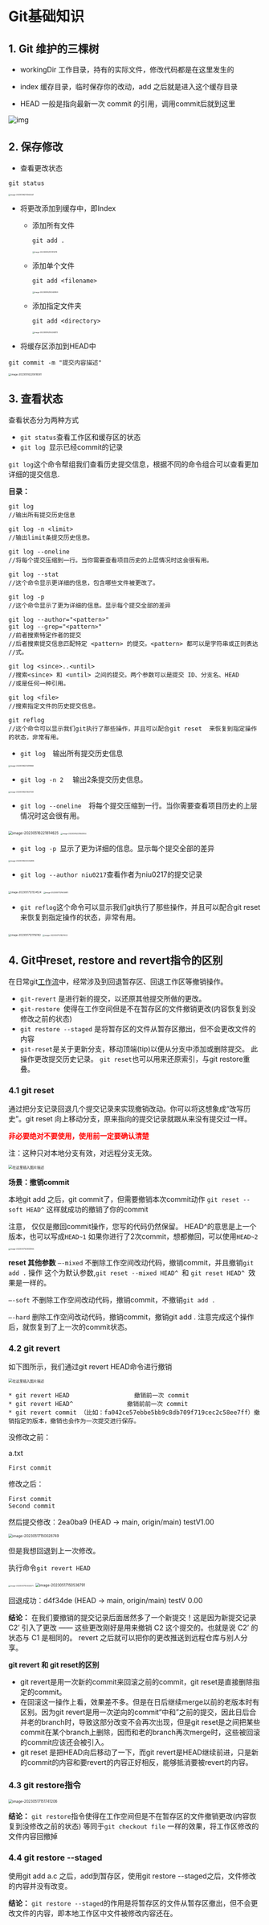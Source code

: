 # Git基础知识

## 1. Git 维护的三棵树

+ workingDir 工作目录，持有的实际文件，修改代码都是在这里发生的

+ index 缓存目录，临时保存你的改动，add 之后就是进入这个缓存目录

+ HEAD 一般是指向最新一次 commit 的引用，调用commit后就到这里

![img](Git基础知识.assets/794) 

## 2. 保存修改

+ 查看更改状态

```shell
git status
```

<img src="Git基础知识.assets/image-20230516213344441-4244031.png" alt="image-20230516213344441" style="zoom:25%;" /> 

+ 将更改添加到缓存中，即Index

  + 添加所有文件

    ```shell
    git add .
    ```

    <img src="Git基础知识.assets/image-20230516213741079-4244263.png" alt="image-20230516213741079" style="zoom:25%;" /> 

  + 添加单个文件

    ```shell
    git add <filename>
    ```

    <img src="Git基础知识.assets/image-20230516214040959-4244442.png" alt="image-20230516214040959" style="zoom:25%;" /> 

  + 添加指定文件夹

    ```shell
    git add <directory>
    ```

    <img src="Git基础知识.assets/image-20230516214434873-4244676.png" alt="image-20230516214434873" style="zoom:25%;" /> 

+ 将缓存区添加到HEAD中

```shell
git commit -m "提交内容描述"
```

<img src="Git基础知识.assets/image-20230516220618381-4245980.png" alt="image-20230516220618381" style="zoom:33%;" /> 



## 3. 查看状态

查看状态分为两种方式

- `git status`查看工作区和缓存区的状态
- `git log `显示已经commit的记录

`git log`这个命令帮组我们查看历史提交信息，根据不同的命令组合可以查看更加详细的提交信息.

**目录：**

```shell
git log  
//输出所有提交历史信息  

git log -n <limit>  
//输出limit条提交历史信息。  

git log --oneline  
//将每个提交压缩到一行。当你需要查看项目历史的上层情况时这会很有用。  

git log --stat  
//这个命令显示更详细的信息，包含哪些文件被更改了。  

git log -p  
//这个命令显示了更为详细的信息。显示每个提交全部的差异  

git log --author="<pattern>"  
git log --grep="<pattern>"  
//前者搜索特定作者的提交  
//后者搜索提交信息匹配特定 <pattern> 的提交。<pattern> 都可以是字符串或正则表达  
//式。  

git log <since>..<until>  
//搜索<since> 和 <until> 之间的提交。两个参数可以是提交 ID、分支名、HEAD   
//或是任何一种引用。  

git log <file>  
//搜索指定文件的历史提交信息。 

git reflog
//这个命令可以显示我们git执行了那些操作，并且可以配合git reset  来恢复到指定操作的状态，非常有用。
```

+ `git log  `输出所有提交历史信息

<img src="Git基础知识.assets/image-20230516221418966-4246464.png" alt="image-20230516221418966" style="zoom:25%;" /> 

+ `git log -n 2  ` 输出2条提交历史信息。  

<img src="Git基础知识.assets/image-20230516221627329-4246588.png" alt="image-20230516221627329" style="zoom:25%;" /> 

+ `git log --oneline  `将每个提交压缩到一行。当你需要查看项目历史的上层情况时这会很有用。 

<img src="Git基础知识.assets/image-20230516221814625-4246696.png" alt="image-20230516221814625" style="zoom:50%;" /> 

<img src="Git基础知识.assets/image-20230516221844954-4246726.png" alt="image-20230516221844954" style="zoom:25%;" /> 

+ `git log -p `显示了更为详细的信息。显示每个提交全部的差异

<img src="Git基础知识.assets/image-20230516223254995-4247576.png" alt="image-20230516223254995" style="zoom:25%;" /> 

+ `git log --author niu0217`查看作者为niu0217的提交记录

<img src="Git基础知识.assets/image-20230517121534524-4296936.png" alt="image-20230517121534524" style="zoom:33%;" /> 

<img src="Git基础知识.assets/image-20230517121605981-4296967.png" alt="image-20230517121605981" style="zoom:25%;" /> 

+ `git reflog`这个命令可以显示我们git执行了那些操作，并且可以配合git reset  来恢复到指定操作的状态，非常有用。

<img src="Git基础知识.assets/image-20230517121756182-4297077.png" alt="image-20230517121756182" style="zoom:33%;" /> 

<img src="Git基础知识.assets/image-20230517121827902-4297109.png" alt="image-20230517121827902" style="zoom:25%;" /> 



## 4. Git中reset, restore and revert指令的区别

在日常git[工作流](https://so.csdn.net/so/search?q=工作流&spm=1001.2101.3001.7020)中，经常涉及到回退暂存区、回退工作区等撤销操作。

+ `git-revert` 是进行新的提交，以还原其他提交所做的更改。
+ `git-restore `使得在工作空间但是不在暂存区的文件撤销更改(内容恢复到没修改之前的状态)
+ `git restore --staged` 是将暂存区的文件从暂存区撤出，但不会更改文件的内容
+ `git-reset`是关于更新分支，移动顶端(tip)以便从分支中添加或删除提交。 此操作更改提交历史记录。
  `git reset`也可以用来还原索引，与git restore重叠。

### 4.1 git reset

通过把分支记录回退几个提交记录来实现撤销改动。你可以将这想象成“改写历史”。git reset 向上移动分支，原来指向的提交记录就跟从来没有提交过一样。

<font color=red>**非必要绝对不要使用，使用前一定要确认清楚**</font>

注：这种只对本地分支有效，对远程分支无效。

<img src="Git基础知识.assets/watermark,type_ZmFuZ3poZW5naGVpdGk,shadow_10,text_aHR0cHM6Ly9ibG9nLmNzZG4ubmV0L20wXzUxOTcxNDUy,size_16,color_FFFFFF,t_70.png" alt="在这里插入图片描述" style="zoom: 50%;" /> 

**场景：撤销commit**

本地git add 之后，git commit了，但需要撤销本次commit动作
`git reset --soft HEAD^`
这样就成功的撤销了你的commit

注意， 仅仅是撤回commit操作，您写的代码仍然保留。
HEAD^的意思是上一个版本，也可以写成`HEAD~1`
如果你进行了2次commit，想都撤回，可以使用`HEAD~2`

<img src="Git基础知识.assets/image-20230517143933964-4305576.png" alt="image-20230517143933964" style="zoom: 25%;" /> 

**reset 其他参数**
`–-mixed`
不删除工作空间改动代码，撤销commit，并且撤销`git add .` 操作
这个为默认参数,`git reset --mixed HEAD^ `和 `git reset HEAD^ `效果是一样的。

`–-soft`
不删除工作空间改动代码，撤销commit，不撤销`git add .`

`–-hard`
删除工作空间改动代码，撤销commit，撤销git add .
注意完成这个操作后，就恢复到了上一次的commit状态。

### 4.2 git revert

如下图所示，我们通过git revert HEAD命令进行撤销

<img src="Git基础知识.assets/watermark,type_ZmFuZ3poZW5naGVpdGk,shadow_10,text_aHR0cHM6Ly9ibG9nLmNzZG4ubmV0L20wXzUxOTcxNDUy,size_16,color_FFFFFF,t_70-20230517144427148.png" alt="在这里插入图片描述" style="zoom: 50%;" /> 

```shell
* git revert HEAD                  撤销前一次 commit
* git revert HEAD^               撤销前前一次 commit
* git revert commit （比如：fa042ce57ebbe5bb9c8db709f719cec2c58ee7ff）撤销指定的版本，撤销也会作为一次提交进行保存。
```

 没修改之前：

a.txt

```
First commit
```

修改之后：

```
First commit
Second commit
```

然后提交修改：2ea0ba9 (HEAD -> main, origin/main) testV1.00

<img src="Git基础知识.assets/image-20230517150028749-4306830.png" alt="image-20230517150028749" style="zoom:50%;" /> 

 但是我想回退到上一次修改。

执行命令`git revert HEAD`

<img src="Git基础知识.assets/image-20230517150432571-4307075.png" alt="image-20230517150432571" style="zoom: 25%;" /> 

 <img src="Git基础知识.assets/image-20230517150536791-4307138.png" alt="image-20230517150536791" style="zoom:50%;" />

回退成功：d4f34de (HEAD -> main, origin/main) testV 0.00

**结论：** 在我们要撤销的提交记录后面居然多了一个新提交！这是因为新提交记录 C2’ 引入了更改 —— 这些更改刚好是用来撤销 C2 这个提交的。也就是说 C2’ 的状态与 C1 是相同的。
revert 之后就可以把你的更改推送到远程仓库与别人分享。

**git revert 和 git reset的区别**

+ git revert是用一次新的commit来回滚之前的commit，git reset是直接删除指定的commit。
+ 在回滚这一操作上看，效果差不多。但是在日后继续merge以前的老版本时有区别。因为git revert是用一次逆向的commit“中和”之前的提交，因此日后合并老的branch时，导致这部分改变不会再次出现，但是git reset是之间把某些commit在某个branch上删除，因而和老的branch再次merge时，这些被回滚的commit应该还会被引入。
+ git reset 是把HEAD向后移动了一下，而git revert是HEAD继续前进，只是新的commit的内容和要revert的内容正好相反，能够抵消要被revert的内容。

### 4.3 git restore指令

<img src="Git基础知识.assets/image-20230517151741206-4307863.png" alt="image-20230517151741206" style="zoom:50%;" /> 

**结论：**
`git restore`指令使得在工作空间但是不在暂存区的文件撤销更改(内容恢复到没修改之前的状态)
等同于`git checkout file` 一样的效果，将工作区修改的文件内容回撤掉

### 4.4 git restore --staged

使用git add a.c 之后，add到暂存区，使用git restore --staged之后，文件修改的内容并没有改变。

**结论：**
`git restore --staged`的作用是将暂存区的文件从暂存区撤出，但不会更改文件的内容，即本地工作区中文件被修改内容还在。































